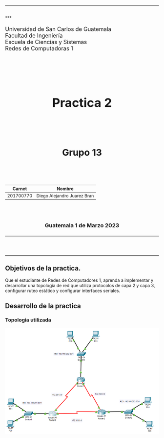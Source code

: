 *** 
<br>
*** 

<p style="font-size: 18px">
Universidad de San Carlos de Guatemala
<br>
Facultad de Ingeniería
<br>
Escuela de Ciencias y Sistemas
<br>
Redes de Computadoras 1
</p>

<br><br><br><br>



<h1 align="center" style="font-size: 40px; font-weight: bold;">Practica 2</h1>

<br><br><br>

<h4 align="center" style="font-size: 30px; font-weight: bold;">Grupo 13</h4>

<br><br>


<div align="center">

| Carnet | Nombre |
| :-: | :-:| 
| 201700770 | Diego Alejandro Juarez Bran |


</div>

<br><br>

<h4 align="center" style="font-size: 18px; font-weight: bold;">Guatemala 1 de Marzo 2023</h4>


*** 
<br><br>
*** 

## Objetivos de la practica.

Que el estudiante de Redes de Computadores 1, aprenda a implementar y  desarrollar una topología de red que utiliza protocolos de capa 2 y capa 3,  configurar ruteo estático y configurar interfaces seriales.

## Desarrollo de la practica

### Topologia utilizada
<div align="center">

![Imagen 1 Topologia](./Imagenes/topologia.png)

</div>
